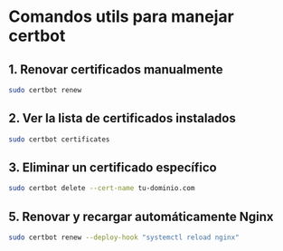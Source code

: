 # Comandos utils para manejar certbot


## 1. Renovar certificados manualmente
```bash
sudo certbot renew
```

## 2. Ver la lista de certificados instalados
```bash
sudo certbot certificates
```

## 3. Eliminar un certificado específico
```bash
sudo certbot delete --cert-name tu-dominio.com
```

## 5. Renovar y recargar automáticamente Nginx
```bash
sudo certbot renew --deploy-hook "systemctl reload nginx"
```





